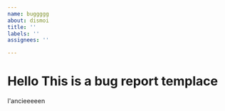 ```yaml
---
name: buggggg
about: dismoi
title: ''
labels: ''
assignees: ''

---
```


# Hello This is a bug report templace

l'ancieeeeen